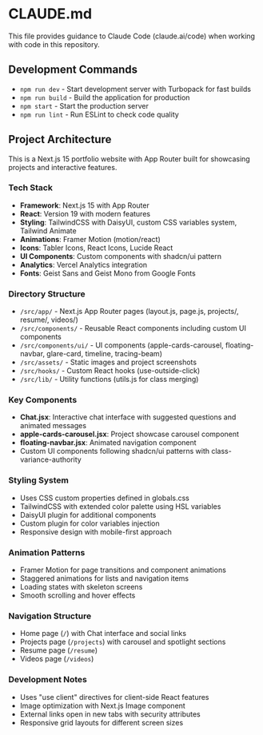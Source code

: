 # CLAUDE.md

This file provides guidance to Claude Code (claude.ai/code) when working with code in this repository.

## Development Commands

- `npm run dev` - Start development server with Turbopack for fast builds
- `npm run build` - Build the application for production
- `npm start` - Start the production server
- `npm run lint` - Run ESLint to check code quality

## Project Architecture

This is a Next.js 15 portfolio website with App Router built for showcasing projects and interactive features.

### Tech Stack
- **Framework**: Next.js 15 with App Router
- **React**: Version 19 with modern features
- **Styling**: TailwindCSS with DaisyUI, custom CSS variables system, Tailwind Animate
- **Animations**: Framer Motion (motion/react)
- **Icons**: Tabler Icons, React Icons, Lucide React
- **UI Components**: Custom components with shadcn/ui pattern
- **Analytics**: Vercel Analytics integration
- **Fonts**: Geist Sans and Geist Mono from Google Fonts

### Directory Structure
- `/src/app/` - Next.js App Router pages (layout.js, page.js, projects/, resume/, videos/)
- `/src/components/` - Reusable React components including custom UI components
- `/src/components/ui/` - UI components (apple-cards-carousel, floating-navbar, glare-card, timeline, tracing-beam)
- `/src/assets/` - Static images and project screenshots
- `/src/hooks/` - Custom React hooks (use-outside-click)
- `/src/lib/` - Utility functions (utils.js for class merging)

### Key Components
- **Chat.jsx**: Interactive chat interface with suggested questions and animated messages
- **apple-cards-carousel.jsx**: Project showcase carousel component
- **floating-navbar.jsx**: Animated navigation component
- Custom UI components following shadcn/ui patterns with class-variance-authority

### Styling System
- Uses CSS custom properties defined in globals.css
- TailwindCSS with extended color palette using HSL variables
- DaisyUI plugin for additional components
- Custom plugin for color variables injection
- Responsive design with mobile-first approach

### Animation Patterns
- Framer Motion for page transitions and component animations
- Staggered animations for lists and navigation items
- Loading states with skeleton screens
- Smooth scrolling and hover effects

### Navigation Structure
- Home page (`/`) with Chat interface and social links
- Projects page (`/projects`) with carousel and spotlight sections
- Resume page (`/resume`)
- Videos page (`/videos`)

### Development Notes
- Uses "use client" directives for client-side React features
- Image optimization with Next.js Image component
- External links open in new tabs with security attributes
- Responsive grid layouts for different screen sizes